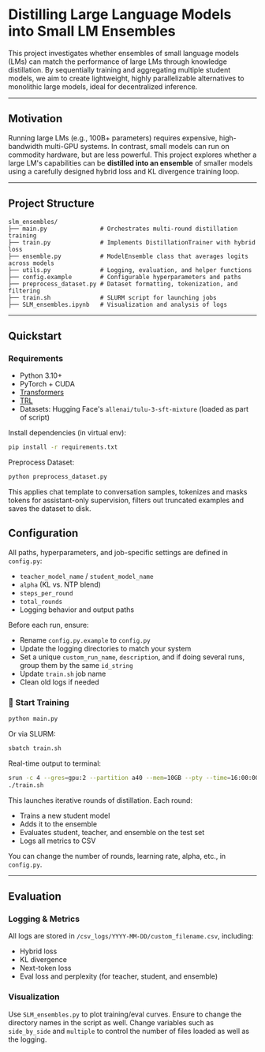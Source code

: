 # Distilling Large Language Models into Small LM Ensembles
This project investigates whether ensembles of small language models (LMs) can match the performance of large LMs through knowledge distillation. By sequentially training and aggregating multiple student models, we aim to create lightweight, highly parallelizable alternatives to monolithic large models, ideal for decentralized inference.

---

## Motivation

Running large LMs (e.g., 100B+ parameters) requires expensive, high-bandwidth multi-GPU systems. In contrast, small models can run on commodity hardware, but are less powerful. This project explores whether a large LM's capabilities can be **distilled into an ensemble** of smaller models using a carefully designed hybrid loss and KL divergence training loop.

---

## Project Structure

```
slm_ensembles/
├── main.py               # Orchestrates multi-round distillation training
├── train.py              # Implements DistillationTrainer with hybrid loss
├── ensemble.py           # ModelEnsemble class that averages logits across models
├── utils.py              # Logging, evaluation, and helper functions
├── config.example        # Configurable hyperparameters and paths
├── preprocess_dataset.py # Dataset formatting, tokenization, and filtering
├── train.sh              # SLURM script for launching jobs
├── SLM_ensembles.ipynb   # Visualization and analysis of logs
```

---

## Quickstart

### Requirements

* Python 3.10+
* PyTorch + CUDA
* [Transformers](https://github.com/huggingface/transformers)
* [TRL](https://github.com/huggingface/trl)
* Datasets: Hugging Face's `allenai/tulu-3-sft-mixture` (loaded as part of script)

Install dependencies (in virtual env):

```bash
pip install -r requirements.txt
```

Preprocess Dataset:

```bash
python preprocess_dataset.py
```

This applies chat template to conversation samples, tokenizes and masks tokens for assistant-only supervision, filters out truncated examples and saves the dataset to disk.

## Configuration
All paths, hyperparameters, and job-specific settings are defined in `config.py`:

* `teacher_model_name` / `student_model_name`
* `alpha` (KL vs. NTP blend)
* `steps_per_round`
* `total_rounds`
* Logging behavior and output paths

Before each run, ensure:

* Rename `config.py.example` to `config.py`
* Update the logging directories to match your system
* Set a unique `custom_run_name`, `description`, and if doing several runs, group them by the same `id_string`
* Update `train.sh` job name
* Clean old logs if needed

### 🏁 Start Training
```bash
python main.py
```

Or via SLURM:
```bash
sbatch train.sh
```

Real-time output to terminal:
```bash
srun -c 4 --gres=gpu:2 --partition a40 --mem=10GB --pty --time=16:00:00 bash
./train.sh
```

This launches iterative rounds of distillation. Each round:

* Trains a new student model
* Adds it to the ensemble
* Evaluates student, teacher, and ensemble on the test set
* Logs all metrics to CSV

You can change the number of rounds, learning rate, alpha, etc., in `config.py`.

---

## Evaluation

### Logging & Metrics

All logs are stored in `/csv_logs/YYYY-MM-DD/custom_filename.csv`, including:

* Hybrid loss
* KL divergence
* Next-token loss
* Eval loss and perplexity (for teacher, student, and ensemble)

### Visualization

Use `SLM_ensembles.py` to plot training/eval curves. Ensure to change the directory names in the script as well. Change variables such as `side_by_side` and `multiple` to control the number of files loaded as well as the logging. 

